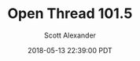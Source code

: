 ---
layout: podcast
title: "Open Thread 101.5"
author: Scott Alexander
description: https://slatestarcodex.com/2018/05/13/open-thread-101-5/
date: 2018-05-13 22:39:00 PDT
length: 85829
duration: 21
guid: open-thread-101-5
---